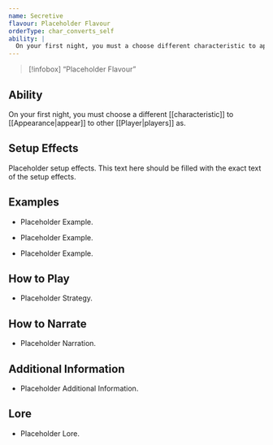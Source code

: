 ```yaml
---
name: Secretive
flavour: Placeholder Flavour
orderType: char_converts_self
ability: |
  On your first night, you must a choose different characteristic to appear to other players as.
---
```

> [!infobox]
>  “Placeholder Flavour”

## Ability
On your first night, you must choose a different [[characteristic]] to [[Appearance|appear]] to other [[Player|players]] as.

## Setup Effects
Placeholder setup effects. This text here should be filled with the exact text of the setup effects.

## Examples
- Placeholder Example.

- Placeholder Example.

- Placeholder Example.

## How to Play
- Placeholder Strategy.

## How to Narrate
- Placeholder Narration.

## Additional Information
- Placeholder Additional Information.

## Lore
- Placeholder Lore.